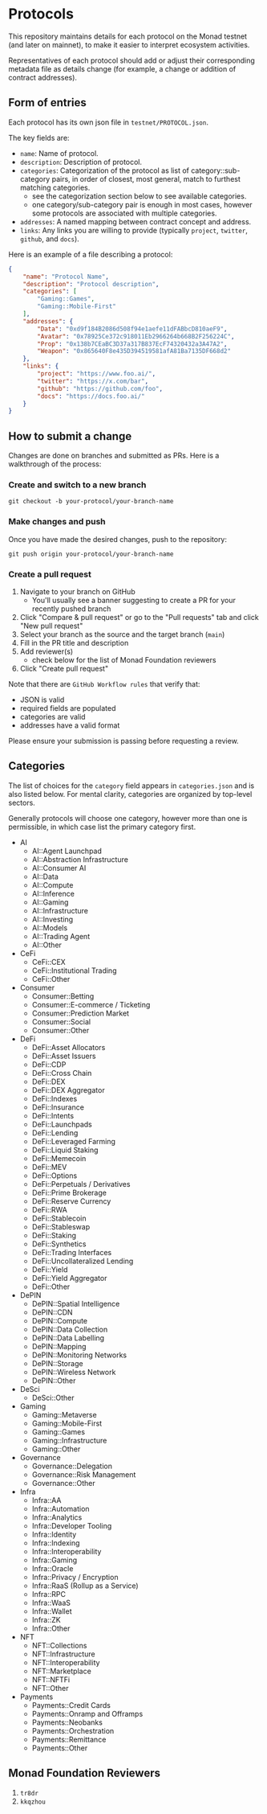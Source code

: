 # Protocols
This repository maintains details for each protocol on the Monad testnet (and later on mainnet), to make it easier to interpret ecosystem activities.

Representatives of each protocol should add or adjust their corresponding metadata file as details change (for example, a 
change or addition of contract addresses).

## Form of entries
Each protocol has its own json file in `testnet/PROTOCOL.json`.

The key fields are:
- `name`: Name of protocol.
- `description`: Description of protocol.
- `categories`: Categorization of the protocol as list of category::sub-category pairs, in order of closest, most general, match to
  furthest matching categories.
  * see the categorization section below to see available categories.
  * one category/sub-category pair is enough in most cases, however some protocols are associated with multiple categories.
- `addresses`: A named mapping between contract concept and address.
- `links`: Any links you are willing to provide (typically `project`, `twitter`, `github`, and `docs`).

Here is an example of a file describing a protocol:
```json
{
    "name": "Protocol Name",
    "description": "Protocol description",
    "categories": [
        "Gaming::Games",
        "Gaming::Mobile-First"
    ],
    "addresses": {
        "Data": "0xd9f184B2086d508f94e1aefe11dFABbcD810aeF9",
        "Avatar": "0x78925Ce372c918011Eb2966264b668B2F256224C",
        "Prop": "0x138b7CEaBC3D37a317B837EcF74320432a3A47A2",
        "Weapon": "0x865640F8e435D394519581afA81Ba7135DF668d2"
    },
    "links": {
        "project": "https://www.foo.ai/",
        "twitter": "https://x.com/bar",
        "github": "https://github.com/foo",
        "docs": "https://docs.foo.ai/"
    }
}

```
## How to submit a change
Changes are done on branches and submitted as PRs. Here is a walkthrough of the process:

### Create and switch to a new branch
```
git checkout -b your-protocol/your-branch-name
```

### Make changes and push
Once you have made the desired changes, push to the repository:
```
git push origin your-protocol/your-branch-name
```

### Create a pull request
1. Navigate to your branch on GitHub
   * You'll usually see a banner suggesting to create a PR for your recently pushed branch
2. Click "Compare & pull request" or go to the "Pull requests" tab and click "New pull request"
3. Select your branch as the source and the target branch (`main`)
4. Fill in the PR title and description
5. Add reviewer(s)
   * check below for the list of Monad Foundation reviewers 
6. Click "Create pull request"

Note that there are `GitHub Workflow rules` that verify that:
- JSON is valid
- required fields are populated
- categories are valid
- addresses have a valid format

Please ensure your submission is passing before requesting a review.


## Categories
The list of choices for the `category` field appears in `categories.json` and is also listed below. For mental clarity, categories are organized by top-level sectors.

Generally protocols will choose one category, however more than one is permissible, in which case list the primary category first.

- AI
  * AI::Agent Launchpad
  * AI::Abstraction Infrastructure
  * AI::Consumer AI
  * AI::Data
  * AI::Compute
  * AI::Inference
  * AI::Gaming
  * AI::Infrastructure
  * AI::Investing
  * AI::Models
  * AI::Trading Agent
  * AI::Other
- CeFi
  * CeFi::CEX
  * CeFi::Institutional Trading
  * CeFi::Other
- Consumer
  * Consumer::Betting
  * Consumer::E-commerce / Ticketing
  * Consumer::Prediction Market
  * Consumer::Social
  * Consumer::Other
- DeFi
  * DeFi::Asset Allocators
  * DeFi::Asset Issuers
  * DeFi::CDP
  * DeFi::Cross Chain
  * DeFi::DEX
  * DeFi::DEX Aggregator
  * DeFi::Indexes
  * DeFi::Insurance
  * DeFi::Intents
  * DeFi::Launchpads
  * DeFi::Lending
  * DeFi::Leveraged Farming
  * DeFi::Liquid Staking
  * DeFi::Memecoin
  * DeFi::MEV
  * DeFi::Options
  * DeFi::Perpetuals / Derivatives
  * DeFi::Prime Brokerage
  * DeFi::Reserve Currency
  * DeFi::RWA
  * DeFi::Stablecoin
  * DeFi::Stableswap
  * DeFi::Staking
  * DeFi::Synthetics
  * DeFi::Trading Interfaces
  * DeFi::Uncollateralized Lending
  * DeFi::Yield
  * DeFi::Yield Aggregator
  * DeFi::Other
- DePIN
  * DePIN::Spatial Intelligence
  * DePIN::CDN
  * DePIN::Compute
  * DePIN::Data Collection
  * DePIN::Data Labelling
  * DePIN::Mapping
  * DePIN::Monitoring Networks
  * DePIN::Storage
  * DePIN::Wireless Network
  * DePIN::Other
- DeSci
  * DeSci::Other
- Gaming
  * Gaming::Metaverse
  * Gaming::Mobile-First
  * Gaming::Games
  * Gaming::Infrastructure
  * Gaming::Other
- Governance
  * Governance::Delegation
  * Governance::Risk Management
  * Governance::Other
- Infra
  * Infra::AA
  * Infra::Automation
  * Infra::Analytics
  * Infra::Developer Tooling
  * Infra::Identity
  * Infra::Indexing
  * Infra::Interoperability
  * Infra::Gaming
  * Infra::Oracle
  * Infra::Privacy / Encryption
  * Infra::RaaS (Rollup as a Service)
  * Infra::RPC
  * Infra::WaaS
  * Infra::Wallet
  * Infra::ZK
  * Infra::Other
- NFT
  * NFT::Collections
  * NFT::Infrastructure
  * NFT::Interoperability
  * NFT::Marketplace
  * NFT::NFTFi
  * NFT::Other
- Payments
  * Payments::Credit Cards
  * Payments::Onramp and Offramps
  * Payments::Neobanks
  * Payments::Orchestration
  * Payments::Remittance
  * Payments::Other
  
## Monad Foundation Reviewers
1. `tr8dr`
2. `kkqzhou`
